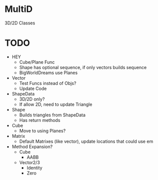 # MultiD
3D/2D Classes

# TODO
- HEY
    - Cube/Plane Func
    - Shape has optional sequence, if only vectors builds sequence
    - BigWorldDreams use Planes
- Vector
    - Test Funcs instead of Objs?
    - Update Code
- ShapeData
    - 3D/2D only?
    - If allow 2D, need to update Triangle
- Shape
    - Builds triangles from ShapeData
    - Has return methods
- Cube
    - Move to using Planes?
- Matrix
    - Default Matrixes (like vector), update locations that could use em
- Method Expansion?
    - Cube
        - AABB
    - Vector2/3
        - Identity
        - Zero
